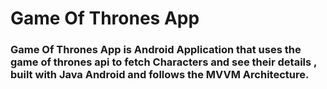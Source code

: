 # Game Of Thrones App

### Game Of Thrones App is Android Application that uses the game of thrones api to fetch Characters and see their details , built with Java Android and follows the MVVM Architecture.

